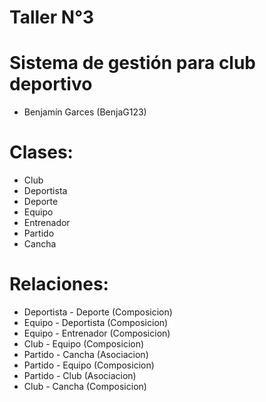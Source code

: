 # Taller N°3
# Sistema de gestión para club deportivo
* Benjamín Garces (BenjaG123)

# Clases:
* Club
* Deportista
* Deporte
* Equipo
* Entrenador
* Partido
* Cancha

# Relaciones:
* Deportista - Deporte (Composicion)
* Equipo - Deportista (Composicion)
* Equipo - Entrenador (Composicion)
* Club - Equipo (Composicion)
* Partido - Cancha (Asociacion)
* Partido - Equipo (Composicion)
* Partido - Club (Asociacion)
* Club - Cancha (Composicion)
